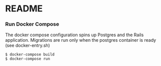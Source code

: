 # README

### Run Docker Compose

The docker compose configuration spins up Postgres and the Rails application.
Migrations are run only when the postgres container is ready (see
docker-entry.sh)

```
$ docker-compose build
$ docker-compose run
```

